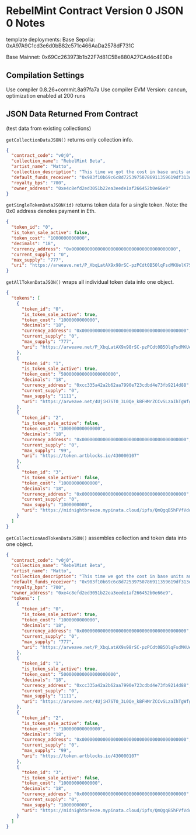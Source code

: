 # RebelMint Contract Version 0 JSON 0 Notes

template deployments:
Base Sepolia: 0xA97A9C1cd3e6d0bB82c571c466AaDa2578dF731C

Base Mainnet: 0x69Cc263973b1b22F7d81C5Be880A27CAd4c4E0De

## Compilation Settings
Use compiler 0.8.26+commit.8a97fa7a
Use compiler EVM Version: cancun, optimization enabled at 200 runs


## JSON Data Returned From Contract
(test data from existing collections)

`getCollectionDataJSON()` returns only collection info.

```json
{
  "contract_code": "v0j0",
  "collection_name": "RebelMint Beta",
  "artist_name": "Matto",
  "collection_description": "This time we got the cost in base units and decimals in the returned JSON.",
  "default_funds_receiver": "0x983f10b69c6c8d72539750786911359619df313d",
  "royalty_bps": "700",
  "owner_address": "0xe4c8efd2ed3051b22ea3eede1af266452b0e66e9"
}
```

`getSingleTokenDataJSON(id)` returns token data for a single token. Note: the 0x0 address denotes payment in Eth.

```json
{
  "token_id": "0",
  "is_token_sale_active": false,
  "token_cost": "1000000000000",
  "decimals": "18",
  "currency_address": "0x0000000000000000000000000000000000000000",
  "current_supply": "0",
  "max_supply": "777",
  "uri": "https://arweave.net/P_XbqLatAX9x98rSC-pzPCdt0B5OlqFsdMKUelK7SWY"
}
```

`getAllTokenDataJSON()` wraps all individual token data into one object.

```json
{
  "tokens": [
    {
      "token_id": "0",
      "is_token_sale_active": true,
      "token_cost": "1000000000000",
      "decimals": "18",
      "currency_address": "0x0000000000000000000000000000000000000000",
      "current_supply": "0",
      "max_supply": "777",
      "uri": "https://arweave.net/P_XbqLatAX9x98rSC-pzPCdt0B5OlqFsdMKUelK7SWY"
    },
    {
      "token_id": "1",
      "is_token_sale_active": true,
      "token_cost": "500000000000000000000",
      "decimals": "18",
      "currency_address": "0xcc335a42a2b62aa7990e723cdbd4e73fb9214d88",
      "current_supply": "0",
      "max_supply": "1111",
      "uri": "https://arweave.net/4UjiH7ST0_3L0Qe_kBFHMrZCCvSLzaIhTgWfgoyi7gk"
    },
    {
      "token_id": "2",
      "is_token_sale_active": false,
      "token_cost": "100000000000000",
      "decimals": "18",
      "currency_address": "0x0000000000000000000000000000000000000000",
      "current_supply": "0",
      "max_supply": "99",
      "uri": "https://token.artblocks.io/430000107"
    },
    {
      "token_id": "3",
      "is_token_sale_active": false,
      "token_cost": "10000000000000",
      "decimals": "18",
      "currency_address": "0x0000000000000000000000000000000000000000",
      "current_supply": "0",
      "max_supply": "1000000000",
      "uri": "https://midnightbreeze.mypinata.cloud/ipfs/QmQgqB5hFVfVddk7BpA2vfW1MyaFhHrZpvjKyc3DKpM3iv/1199"
    }
  ]
}
```

`getCollectionAndTokenDataJSON()` assembles collection and token data into one object.

```json
{
  "contract_code": "v0j0",
  "collection_name": "RebelMint Beta",
  "artist_name": "Matto",
  "collection_description": "This time we got the cost in base units and decimals in the returned JSON.",
  "default_funds_receiver": "0x983f10b69c6c8d72539750786911359619df313d",
  "royalty_bps": "700",
  "owner_address": "0xe4c8efd2ed3051b22ea3eede1af266452b0e66e9",
  "tokens": [
    {
      "token_id": "0",
      "is_token_sale_active": true,
      "token_cost": "1000000000000",
      "decimals": "18",
      "currency_address": "0x0000000000000000000000000000000000000000",
      "current_supply": "0",
      "max_supply": "777",
      "uri": "https://arweave.net/P_XbqLatAX9x98rSC-pzPCdt0B5OlqFsdMKUelK7SWY"
    },
    {
      "token_id": "1",
      "is_token_sale_active": true,
      "token_cost": "500000000000000000000",
      "decimals": "18",
      "currency_address": "0xcc335a42a2b62aa7990e723cdbd4e73fb9214d88",
      "current_supply": "0",
      "max_supply": "1111",
      "uri": "https://arweave.net/4UjiH7ST0_3L0Qe_kBFHMrZCCvSLzaIhTgWfgoyi7gk"
    },
    {
      "token_id": "2",
      "is_token_sale_active": false,
      "token_cost": "100000000000000",
      "decimals": "18",
      "currency_address": "0x0000000000000000000000000000000000000000",
      "current_supply": "0",
      "max_supply": "99",
      "uri": "https://token.artblocks.io/430000107"
    },
    {
      "token_id": "3",
      "is_token_sale_active": false,
      "token_cost": "10000000000000",
      "decimals": "18",
      "currency_address": "0x0000000000000000000000000000000000000000",
      "current_supply": "0",
      "max_supply": "1000000000",
      "uri": "https://midnightbreeze.mypinata.cloud/ipfs/QmQgqB5hFVfVddk7BpA2vfW1MyaFhHrZpvjKyc3DKpM3iv/1199"
    }
  ]
}
```
